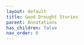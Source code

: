 ```yaml
---
layout: default
title: Good Drought Stories
parent: Annotations
has_children: false
nav_order: 0
---
```

<html xmlns="http://www.w3.org/TR/1999/REC-html-in-xml" xml:lang="en"
	lang="en">
	<head>
                <meta http-equiv="Content-Type" content="application/xhtml+xml; charset=UTF-8" />
                <!-- HTML5 -->
                <meta charset="UTF-8"/>
		<style type="text/css">
                    .bodyContainer {
    font-family: Arial, Helvetica, sans-serif;
    text-align: center;
    padding-left: 32px;
    padding-right: 32px;
}

.notebookFor {
    font-size: 18px;
    font-weight: 700;
    text-align: center;
    color: rgb(119, 119, 119);
    margin: 24px 0px 0px;
    padding: 0px;
}

.bookTitle {
    font-size: 32px;
    font-weight: 700;
    text-align: center;
    color: #333333;
    margin-top: 22px;
    padding: 0px;
}

.authors {
    font-size: 13px;
    font-weight: 700;
    text-align: center;
    color: rgb(119, 119, 119);
    margin-top: 22px;
    margin-bottom: 24px; 
    padding: 0px;
}

.citation {
    font-size: 16px;
    font-weight: 500;
    text-align: center;
    color: #333333;
    margin-top: 22px;
    margin-bottom: 24px;
    padding: 0px;
}

.sectionHeading {
    font-size: 24px;
    font-weight: 700;
    text-align: left;
    color: #333333;
    margin-top: 24px;
    padding: 0px;
}

.noteHeading {
    font-size: 18px;
    font-weight: 700;
    text-align: left;
    color: #333333;
    margin-top: 20px;
    padding: 0px;
}

.noteText {
    font-size: 18px;
    font-weight: 500;
    text-align: left;
    color: #333333;
    margin: 2px 0px 0px;
    padding: 0px;
}

.highlight_blue {
    color: rgb(178, 205, 251);
}

.highlight_orange {
    color: #ffd7ae;
}

.highlight_pink {
    color: rgb(255, 191, 206);
}

.highlight_yellow {
    color: rgb(247, 206, 0);
}

.notebookGraphic {
    margin-top: 10px;
    text-align: left;
}

.notebookGraphic img {
    -o-box-shadow:      0px 0px 5px #888;
    -icab-box-shadow:   0px 0px 5px #888;
    -khtml-box-shadow:  0px 0px 5px #888;
    -moz-box-shadow:    0px 0px 5px #888;
    -webkit-box-shadow: 0px 0px 5px #888;
    box-shadow:         0px 0px 5px #888; 
    max-width: 100%;
    height: auto;
}

hr {
    border: 0px none;
    height: 1px;
    background: none repeat scroll 0% 0% rgb(221, 221, 221);
}

		</style>
		<script type="text/javascript">
		    
		</script>
		<title></title>
	</head>
    <body>
        <div class="bodyContainer">
            <div class="notebookFor">
Notebook for
</div>
<div class="bookTitle">
Everybody Loves a Good Drought Stories from Indias Poorest Districts (P Sainath) (Z-Library)
</div>
<div class="authors">
P. Sainath
</div>
<div class="citation">
</div>
<hr />

            <div class="sectionHeading">
Front Matter
</div>
<div class="noteHeading">
Highlight (<span class="highlight_yellow">yellow</span>) -  Location 163
</div>
<div class="noteText">
Ghee cost just Rs. 7 a kg against Rs. 9 a kg for Dalda.
</div>
<div class="noteHeading">
Highlight (<span class="highlight_yellow">yellow</span>) -  Location 170
</div>
<div class="noteText">
When large sections of people move out in the non- agricultural season, development of any sort is difficult. As their children go with them, the schools are empty. There are no takers for jobs on local schemes.
</div>
<div class="noteHeading">
Highlight (<span class="highlight_yellow">yellow</span>) -  Location 192
</div>
<div class="noteText">
Comptroller and Auditor General (CAG)
</div>
<div class="noteHeading">
Highlight (<span class="highlight_yellow">yellow</span>) -  Location 357
</div>
<div class="noteText">
More than a few doctors, having been trained at the expense of the poorest people in the world, settle abroad to address the ailments of affluent Americans. So some of the most deprived, disease- ridden people subsidise the health of the richest.
</div>
<div class="noteHeading">
Highlight (<span class="highlight_yellow">yellow</span>) -  Location 376
</div>
<div class="noteText">
How do ordinary Indians then afford health care? How do they cope with their situation?
</div>
<div class="noteHeading">
Highlight (<span class="highlight_yellow">yellow</span>) -  Location 378
</div>
<div class="noteText">
So how does the public health system serve them? How, above all, does it serve the poorest— the scheduled tribes and scheduled castes, those with least access in every sphere?
</div>
<div class="noteHeading">
Highlight (<span class="highlight_yellow">yellow</span>) -  Location 405
</div>
<div class="noteText">
paani chadaana (infusion of water)
</div>
<div class="noteHeading">
Highlight (<span class="highlight_yellow">yellow</span>) -  Location 2253
</div>
<div class="noteText">
Moneylending creates servility and dependence. The sanctity of repayment, no matter how deceitfully the debt was contrived and how cruel the costs, has been drilled into Indian consciousness since the time of the Manu Smriti.
</div>
<div class="noteHeading">
Highlight (<span class="highlight_yellow">yellow</span>) -  Location 3705
</div>
<div class="noteText">
times, the press has viewed drought and scarcity as events. And the belief that only events make news, not processes, distorts understanding.
</div>
<div class="noteHeading">
Highlight (<span class="highlight_yellow">yellow</span>) -  Location 4722
</div>
<div class="noteText">
the attempt by governments to abdicate their duties towards citizens.
</div>
<div class="noteHeading">
Highlight (<span class="highlight_yellow">yellow</span>) -  Location 4791
</div>
<div class="noteText">
Yet, evading reality helps no one. A society that does not know itself, cannot cope. And development itself has a political core.
</div>
<div class="noteHeading">
Highlight (<span class="highlight_yellow">yellow</span>) -  Location 4795
</div>
<div class="noteText">
Indians have among the lowest per capita consumption of textiles in the world.
</div>
<div class="noteHeading">
Highlight (<span class="highlight_yellow">yellow</span>) -  Location 4803
</div>
<div class="noteText">
It is a duty the Indian press increasingly fails to perform. Whether on Mandal, Ayodhya or the economy, it has been unable to meet that standard.
</div>

        </div>
    </body>
</html>
